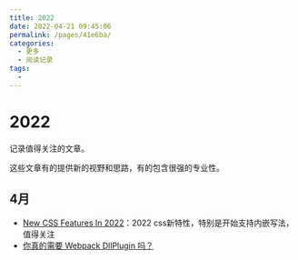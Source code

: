 ```yaml
---
title: 2022
date: 2022-04-21 09:45:06
permalink: /pages/41e6ba/
categories:
  - 更多
  - 阅读记录
tags:
  - 
---
```


# 2022

记录值得关注的文章。

这些文章有的提供新的视野和思路，有的包含很强的专业性。

## 4月

* [New CSS Features In 2022](https://www.smashingmagazine.com/2022/03/new-css-features-2022/)：2022 css新特性，特别是开始支持内嵌写法，值得关注
* [你真的需要 Webpack DllPlugin 吗？](https://www.cnblogs.com/skychx/p/webpack-dllplugin.html)
